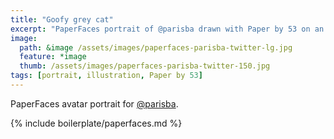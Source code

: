 ```yaml
---
title: "Goofy grey cat"
excerpt: "PaperFaces portrait of @parisba drawn with Paper by 53 on an iPad."
image: 
  path: &image /assets/images/paperfaces-parisba-twitter-lg.jpg 
  feature: *image
  thumb: /assets/images/paperfaces-parisba-twitter-150.jpg
tags: [portrait, illustration, Paper by 53]
---
```


PaperFaces avatar portrait for [@parisba](http://twitter.com/parisba).

{% include boilerplate/paperfaces.md %}